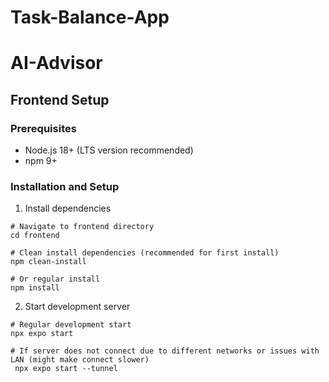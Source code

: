 # Task-Balance-App
# AI-Advisor

## Frontend Setup
### Prerequisites
- Node.js 18+ (LTS version recommended)
- npm 9+
### Installation and Setup
1. Install dependencies
```
# Navigate to frontend directory
cd frontend

# Clean install dependencies (recommended for first install)
npm clean-install

# Or regular install
npm install
```
2. Start development server
```
# Regular development start
npx expo start

# If server does not connect due to different networks or issues with LAN (might make connect slower)
 npx expo start --tunnel
```
